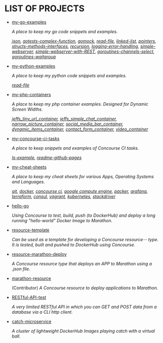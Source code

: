 # LIST OF PROJECTS

* [my-go-examples](https://jeffdecola.github.io/my-go-examples/)

   _A place to keep my go code snippets and
   examples._

   _[json](https://github.com/JeffDeCola/my-go-examples/tree/master/json),
   [gotests-complex-function](https://github.com/JeffDeCola/my-go-examples/tree/master/gotests-complex-function),
   [gomock](https://github.com/JeffDeCola/my-go-examples/tree/master/gomock),
   [read-file](https://github.com/JeffDeCola/my-go-examples/tree/master/read-file),
   [linked-list](https://github.com/JeffDeCola/my-go-examples/tree/master/linked-list),
   [pointers](https://github.com/JeffDeCola/my-go-examples/tree/master/pointers),
   [structs-methods-interfaces](https://github.com/JeffDeCola/my-go-examples/tree/master/structs-methods-interfaces),
   [recursion](https://github.com/JeffDeCola/my-go-examples/tree/master/recursion),
   [logging-error-handling](https://github.com/JeffDeCola/my-go-examples/tree/master/logging-error-handling),
   [simple-webserver](https://github.com/JeffDeCola/my-go-examples/tree/master/simple-webserver),
   [simple-webserver-with-REST](https://github.com/JeffDeCola/my-go-examples/tree/master/simple-webserver-with-REST),
   [goroutines-channels-select](https://github.com/JeffDeCola/my-go-examples/tree/master/goroutines-channels-select),
   [goroutines-waitgroup](https://github.com/JeffDeCola/my-go-examples/tree/master/goroutines-waitgroup)_

* [my-python-examples](https://jeffdecola.github.io/my-python-examples/)

  _A place to keep my python code snippets and
  examples._

  _[read-file](https://github.com/JeffDeCola/my-python-examples/tree/master/read-file)_

* [my-php-containers](https://jeffdecola.github.io/my-php-containers/)

  _A place to keep my php container examples.
   Designed for Dynamic Screen Widths._

  _[jeffs_tiny_url_container](https://github.com/JeffDeCola/my-php-containers/tree/master/jeffs_tiny_url_container),
  [jeffs_simple_chat_container](https://github.com/JeffDeCola/my-php-containers/tree/master/jeffs_simple_chat_container),
  [narrow_picture_container](https://github.com/JeffDeCola/my-php-containers/tree/master/narrow_picture_container),
  [social_media_bar_container](https://github.com/JeffDeCola/my-php-containers/tree/master/social_media_bar_container),
  [dynamic_items_container](https://github.com/JeffDeCola/my-php-containers/tree/master/dynamic_items_container),
  [contact_form_container](https://github.com/JeffDeCola/my-php-containers/tree/master/contact_form_container),
  [video_container](https://github.com/JeffDeCola/my-php-containers/tree/master/video_container)_

* [my-concourse-ci-tasks](https://jeffdecola.github.io/my-concourse-ci-tasks/)

   _A place to keep snippets and examples of Concourse CI tasks._

  _[ls-example](https://github.com/JeffDeCola/my-concourse-ci-tasks/tree/master/ls-example),
  [readme-github-pages](https://github.com/JeffDeCola/my-concourse-ci-tasks/tree/master/readme-github-pages)_

* [my-cheat-sheets](https://jeffdecola.github.io/my-cheat-sheets/)

  _A place to keep my cheat sheets for various Apps, Operating Systems
  and Languages._

  _[git](https://github.com/JeffDeCola/my-cheat-sheets/tree/master/git-cheat-sheet),
  [docker](https://github.com/JeffDeCola/my-cheat-sheets/tree/master/docker-cheat-sheet),
  [concourse ci](https://github.com/JeffDeCola/my-cheat-sheets/tree/master/concourse-ci-cheat-sheet),
  [google compute engine](https://github.com/JeffDeCola/my-cheat-sheets/tree/master/google-compute-engine-cheat-sheet),
  [packer](https://github.com/JeffDeCola/my-cheat-sheets/tree/master/packer-cheat-sheet),
  [grafana](https://github.com/JeffDeCola/my-cheat-sheets/tree/master/grafana-cheat-sheet),
  [terraform](https://github.com/JeffDeCola/my-cheat-sheets/tree/master/terraform-cheat-sheet),
  [consul](https://github.com/JeffDeCola/my-cheat-sheets/tree/master/consul-cheat-sheet),
  [vagrant](https://github.com/JeffDeCola/my-cheat-sheets/tree/master/vagrant-cheat-sheet),
  [kubernetes](https://github.com/JeffDeCola/my-cheat-sheets/tree/master/kubernetes-cheat-sheet),
  [stackdriver](https://github.com/JeffDeCola/my-cheat-sheets/tree/master/stackdriver-cheat-sheet)_

* [hello-go](https://jeffdecola.github.io/hello-go/)

  _Using Concourse to test, build, push (to DockerHub) and
  deploy a long running "hello-world" Docker Image to Marathon._

* [resource-template](https://jeffdecola.github.io/resource-template/)

   _Can be used as a template for developing a Concourse resource⋅⋅⋅
   type. It is tested, built and pushed to DockerHub using Concourse._

* [resource-marathon-deploy](https://jeffdecola.github.io/resource-marathon-deploy/)

   _A Concourse resource type that deploys an APP to Marathon
   using a .json file._

* [marathon-resource](https://github.com/ckaznocha/marathon-resource/)

   (Contributor) _A Concourse resource to deploy applications to Marathon._

* [RESTful-API-test](https://jeffdecola.github.io/RESTful-API-test/)

   _A very limited RESTful API in which you can GET
   and POST data from a database via a CLI http client._

* [catch-microservice](https://jeffdecola.github.io/catch-microservice/)

   _A cluster of lightweight DockerHub Images playing catch with a
   virtual ball._
